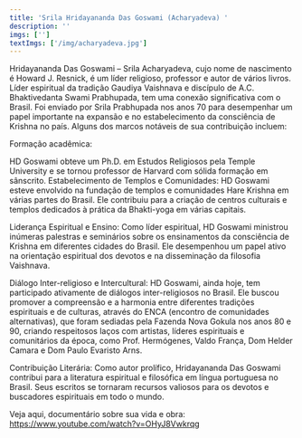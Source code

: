 ```yaml
---
title: 'Srila Hridayananda Das Goswami (Acharyadeva) '
description: ''
imgs: ['']
textImgs: ['/img/acharyadeva.jpg']
---
```

Hridayananda Das Goswami – Srila Acharyadeva, cujo nome de nascimento é Howard J. Resnick, é um líder religioso, professor e autor de vários livros. Líder espiritual da tradição Gaudiya Vaishnava e discípulo de A.C. Bhaktivedanta Swami Prabhupada, tem uma conexão significativa com o Brasil. Foi enviado por Srila Prabhupada nos anos 70 para desempenhar um papel importante na expansão e no estabelecimento da consciência de Krishna no país. Alguns dos marcos notáveis de sua contribuição incluem:

Formação acadêmica:

HD Goswami obteve um Ph.D. em Estudos Religiosos pela Temple University e se tornou professor de Harvard com sólida formação em sânscrito. 
Estabelecimento de Templos e Comunidades:
HD Goswami esteve envolvido na fundação de templos e comunidades Hare Krishna em várias partes do Brasil. Ele contribuiu para a criação de centros culturais e templos dedicados à prática da Bhakti-yoga em várias capitais.


Liderança Espiritual e Ensino:
Como líder espiritual, HD Goswami ministrou inúmeras palestras e seminários sobre os ensinamentos da consciência de Krishna em diferentes cidades do Brasil. Ele desempenhou um papel ativo na orientação espiritual dos devotos e na disseminação da filosofia Vaishnava.


Diálogo Inter-religioso e Intercultural:
HD Goswami, ainda hoje, tem participado ativamente de diálogos inter-religiosos no Brasil. Ele buscou promover a compreensão e a harmonia entre diferentes tradições espirituais e de culturas, através do ENCA (encontro de comunidades alternativas), que foram sediadas pela Fazenda Nova Gokula nos anos 80 e 90, criando respeitosos laços com artistas, líderes espirituais e comunitários da época, como Prof. Hermógenes, Valdo França, Dom Helder Camara e Dom Paulo Evaristo Arns.


Contribuição Literária:
Como autor prolífico, Hridayananda Das Goswami contribui para a literatura espiritual e filosófica em língua portuguesa no Brasil. Seus escritos se tornaram recursos valiosos para os devotos e buscadores espirituais em todo o mundo.

Veja aqui, documentário sobre sua vida e obra:
https://www.youtube.com/watch?v=OHyJ8Vwkrqg